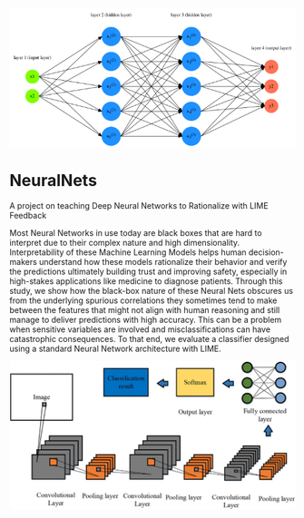 <a href="https://nikhil-kadapala.github.io/NeuralNets/" rel="noopener noreferrer" onclick="window.open(this.href, '_blank'); return false;">
    <img src="images/NeuralNet.png" alt="Repo-logo">
</a>

# NeuralNets
A project on teaching Deep Neural Networks to Rationalize with LIME Feedback

Most Neural Networks in use today  are black boxes that are hard to interpret due to their complex nature and high dimensionality. 
Interpretability of these Machine Learning Models helps human decision-makers understand how these models rationalize their behavior 
and verify the predictions ultimately building trust and improving safety, especially in high-stakes applications like medicine to diagnose patients. 
Through this study, we show how the black-box nature of these Neural Nets obscures us from the underlying spurious correlations they 
sometimes tend to make between the features that might not align with human reasoning and still manage to deliver predictions with high accuracy. 
This can be a problem when sensitive variables are involved and misclassifications can have catastrophic consequences. 
To that end, we evaluate a classifier designed using a standard Neural Network architecture with LIME.

<a href="https://nikhil-kadapala.github.io/NeuralNets/" target="_blank">
    <img src="images/CNN.png" alt="Repo-logo">
</a>
